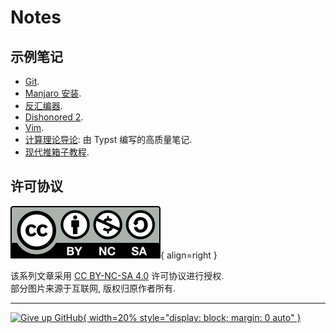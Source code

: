 # Notes

## 示例笔记

- [Git](其他/Git.md).
- [Manjaro 安装](操作系统/Linux/Manjaro/Manjaro_安装.md).
- [反汇编器](渗透测试/逆向工程/反汇编器.md).
- [Dishonored 2](<其他/游戏/评价/Dishonored_2.md>).
- [Vim](其他/编辑器/Vim.md).
- [计算理论导论](https://github.com/ShenMian/theory_of_computation): 由 Typst 编写的高质量笔记.
- [现代推箱子教程](https://shenmian.github.io/sokoban-tutorial/).

## 许可协议

![License](assets/cc-by-nc-sa.svg){ align=right }

该系列文章采用 [CC BY-NC-SA 4.0](https://creativecommons.org/licenses/by-nc-sa/4.0/) 许可协议进行授权.  
部分图片来源于互联网, 版权归原作者所有.

---

[![Give up GitHub](https://sfconservancy.org/img/GiveUpGitHub.png){ width=20% style="display: block; margin: 0 auto" }](https://sfconservancy.org/GiveUpGitHub/)
